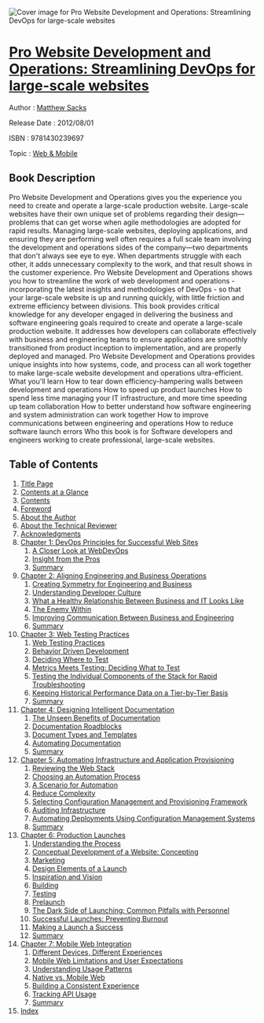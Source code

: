 ![Cover image for Pro Website Development and Operations: Streamlining DevOps for large-scale websites](https://imgdetail.ebookreading.net/cover/cover/web_mobile/EB9781430239697.jpg)

[Pro Website Development and Operations: Streamlining DevOps for large-scale websites](https://ebookreading.net/view/book/Pro+Website+Development+and+Operations%3A+Streamlining+DevOps+for+large-scale+websites-EB9781430239697_1.html "Pro Website Development and Operations: Streamlining DevOps for large-scale websites")
====================================================================================================================

Author : [Matthew Sacks](https://ebookreading.net/search/author/Matthew+Sacks)

Release Date : 2012/08/01

ISBN : 9781430239697

Topic : [Web & Mobile](https://ebookreading.net/search/category/web-mobile)

Book Description
-----------------

Pro Website Development and Operations gives you the experience you need to create and operate a large-scale production website. Large-scale websites have their own unique set of problems regarding their design—problems that can get worse when agile methodologies are adopted for rapid results. Managing large-scale websites, deploying applications, and ensuring they are performing well often requires a full scale team involving the development and operations sides of the company—two departments that don't always see eye to eye.
When departments struggle with each other, it adds unnecessary complexity to the work, and that result shows in the customer experience. Pro Website Development and Operations shows you how to streamline the work of web development and operations - incorporating the latest insights and methodologies of DevOps - so that your large-scale website is up and running quickly, with little friction and extreme efficiency between divisions.
This book provides critical knowledge for any developer engaged in delivering the business and software engineering goals required to create and operate a large-scale production website. It addresses how developers can collaborate effectively with business and engineering teams to ensure applications are smoothly transitioned from product inception to implementation, and are properly deployed and managed.
Pro Website Development and Operations provides unique insights into how systems, code, and process can all work together to make large-scale website development and operations ultra-efficient.
What you'll learn
How to tear down efficiency-hampering walls between development and operations
How to speed up product launches
How to spend less time managing your IT infrastructure, and more time speeding up team collaboration
How to better understand how software engineering and system administration can work together
How to improve communications between engineering and operations
How to reduce software launch errors
Who this book is for
Software developers and engineers working to create professional, large-scale websites.
              
Table of Contents
-----------------

1. [Title Page](https://ebookreading.net/view/book/Pro+Website+Development+and+Operations%3A+Streamlining+DevOps+for+large-scale+websites-EB9781430239697_2.html)
1. [Contents at a Glance](https://ebookreading.net/view/book/Pro+Website+Development+and+Operations%3A+Streamlining+DevOps+for+large-scale+websites-EB9781430239697_4.html)
1. [Contents](https://ebookreading.net/view/book/Pro+Website+Development+and+Operations%3A+Streamlining+DevOps+for+large-scale+websites-EB9781430239697_5.html)
1. [Foreword](https://ebookreading.net/view/book/Pro+Website+Development+and+Operations%3A+Streamlining+DevOps+for+large-scale+websites-EB9781430239697_6.html)
1. [About the Author](https://ebookreading.net/view/book/Pro+Website+Development+and+Operations%3A+Streamlining+DevOps+for+large-scale+websites-EB9781430239697_7.html)
1. [About the Technical Reviewer](https://ebookreading.net/view/book/Pro+Website+Development+and+Operations%3A+Streamlining+DevOps+for+large-scale+websites-EB9781430239697_8.html)
1. [Acknowledgments](https://ebookreading.net/view/book/Pro+Website+Development+and+Operations%3A+Streamlining+DevOps+for+large-scale+websites-EB9781430239697_9.html)
1. [Chapter 1: DevOps Principles for Successful Web Sites](https://ebookreading.net/view/book/Pro+Website+Development+and+Operations%3A+Streamlining+DevOps+for+large-scale+websites-EB9781430239697_10.html)
    1. [A Closer Look at WebDevOps](https://ebookreading.net/view/book/Pro+Website+Development+and+Operations%3A+Streamlining+DevOps+for+large-scale+websites-EB9781430239697_10.html#Sec1)
    1. [Insight from the Pros](https://ebookreading.net/view/book/Pro+Website+Development+and+Operations%3A+Streamlining+DevOps+for+large-scale+websites-EB9781430239697_10.html#Sec7)
    1. [Summary](https://ebookreading.net/view/book/Pro+Website+Development+and+Operations%3A+Streamlining+DevOps+for+large-scale+websites-EB9781430239697_10.html#Sec10)
1. [Chapter 2: Aligning Engineering and Business Operations](https://ebookreading.net/view/book/Pro+Website+Development+and+Operations%3A+Streamlining+DevOps+for+large-scale+websites-EB9781430239697_11.html)
    1. [Creating Symmetry for Engineering and Business](https://ebookreading.net/view/book/Pro+Website+Development+and+Operations%3A+Streamlining+DevOps+for+large-scale+websites-EB9781430239697_11.html#Sec1)
    1. [Understanding Developer Culture](https://ebookreading.net/view/book/Pro+Website+Development+and+Operations%3A+Streamlining+DevOps+for+large-scale+websites-EB9781430239697_11.html#Sec2)
    1. [What a Healthy Relationship Between Business and IT Looks Like](https://ebookreading.net/view/book/Pro+Website+Development+and+Operations%3A+Streamlining+DevOps+for+large-scale+websites-EB9781430239697_11.html#Sec5)
    1. [The Enemy Within](https://ebookreading.net/view/book/Pro+Website+Development+and+Operations%3A+Streamlining+DevOps+for+large-scale+websites-EB9781430239697_11.html#Sec14)
    1. [Improving Communication Between Business and Engineering](https://ebookreading.net/view/book/Pro+Website+Development+and+Operations%3A+Streamlining+DevOps+for+large-scale+websites-EB9781430239697_11.html#Sec18)
    1. [Summary](https://ebookreading.net/view/book/Pro+Website+Development+and+Operations%3A+Streamlining+DevOps+for+large-scale+websites-EB9781430239697_11.html#Sec21)
1. [Chapter 3: Web Testing Practices](https://ebookreading.net/view/book/Pro+Website+Development+and+Operations%3A+Streamlining+DevOps+for+large-scale+websites-EB9781430239697_12.html)
    1. [Web Testing Practices](https://ebookreading.net/view/book/Pro+Website+Development+and+Operations%3A+Streamlining+DevOps+for+large-scale+websites-EB9781430239697_12.html#Sec1)
    1. [Behavior Driven Development](https://ebookreading.net/view/book/Pro+Website+Development+and+Operations%3A+Streamlining+DevOps+for+large-scale+websites-EB9781430239697_12.html#Sec4)
    1. [Deciding Where to Test](https://ebookreading.net/view/book/Pro+Website+Development+and+Operations%3A+Streamlining+DevOps+for+large-scale+websites-EB9781430239697_12.html#Sec7)
    1. [Metrics Meets Testing: Deciding What to Test](https://ebookreading.net/view/book/Pro+Website+Development+and+Operations%3A+Streamlining+DevOps+for+large-scale+websites-EB9781430239697_12.html#Sec8)
    1. [Testing the Individual Components of the Stack for Rapid Troubleshooting](https://ebookreading.net/view/book/Pro+Website+Development+and+Operations%3A+Streamlining+DevOps+for+large-scale+websites-EB9781430239697_12.html#Sec12)
    1. [Keeping Historical Performance Data on a Tier-by-Tier Basis](https://ebookreading.net/view/book/Pro+Website+Development+and+Operations%3A+Streamlining+DevOps+for+large-scale+websites-EB9781430239697_12.html#Sec13)
    1. [Summary](https://ebookreading.net/view/book/Pro+Website+Development+and+Operations%3A+Streamlining+DevOps+for+large-scale+websites-EB9781430239697_12.html#Sec14)
1. [Chapter 4: Designing Intelligent Documentation](https://ebookreading.net/view/book/Pro+Website+Development+and+Operations%3A+Streamlining+DevOps+for+large-scale+websites-EB9781430239697_13.html)
    1. [The Unseen Benefits of Documentation](https://ebookreading.net/view/book/Pro+Website+Development+and+Operations%3A+Streamlining+DevOps+for+large-scale+websites-EB9781430239697_13.html#Sec1)
    1. [Documentation Roadblocks](https://ebookreading.net/view/book/Pro+Website+Development+and+Operations%3A+Streamlining+DevOps+for+large-scale+websites-EB9781430239697_13.html#Sec2)
    1. [Document Types and Templates](https://ebookreading.net/view/book/Pro+Website+Development+and+Operations%3A+Streamlining+DevOps+for+large-scale+websites-EB9781430239697_13.html#Sec12)
    1. [Automating Documentation](https://ebookreading.net/view/book/Pro+Website+Development+and+Operations%3A+Streamlining+DevOps+for+large-scale+websites-EB9781430239697_13.html#Sec19)
    1. [Summary](https://ebookreading.net/view/book/Pro+Website+Development+and+Operations%3A+Streamlining+DevOps+for+large-scale+websites-EB9781430239697_13.html#Sec20)
1. [Chapter 5: Automating Infrastructure and Application Provisioning](https://ebookreading.net/view/book/Pro+Website+Development+and+Operations%3A+Streamlining+DevOps+for+large-scale+websites-EB9781430239697_14.html)
    1. [Reviewing the Web Stack](https://ebookreading.net/view/book/Pro+Website+Development+and+Operations%3A+Streamlining+DevOps+for+large-scale+websites-EB9781430239697_14.html#Sec1)
    1. [Choosing an Automation Process](https://ebookreading.net/view/book/Pro+Website+Development+and+Operations%3A+Streamlining+DevOps+for+large-scale+websites-EB9781430239697_14.html#Sec4)
    1. [A Scenario for Automation](https://ebookreading.net/view/book/Pro+Website+Development+and+Operations%3A+Streamlining+DevOps+for+large-scale+websites-EB9781430239697_14.html#Sec6)
    1. [Reduce Complexity](https://ebookreading.net/view/book/Pro+Website+Development+and+Operations%3A+Streamlining+DevOps+for+large-scale+websites-EB9781430239697_14.html#Sec7)
    1. [Selecting Configuration Management and Provisioning Framework](https://ebookreading.net/view/book/Pro+Website+Development+and+Operations%3A+Streamlining+DevOps+for+large-scale+websites-EB9781430239697_14.html#Sec8)
    1. [Auditing Infrastructure](https://ebookreading.net/view/book/Pro+Website+Development+and+Operations%3A+Streamlining+DevOps+for+large-scale+websites-EB9781430239697_14.html#Sec9)
    1. [Automating Deployments Using Configuration Management Systems](https://ebookreading.net/view/book/Pro+Website+Development+and+Operations%3A+Streamlining+DevOps+for+large-scale+websites-EB9781430239697_14.html#Sec10)
    1. [Summary](https://ebookreading.net/view/book/Pro+Website+Development+and+Operations%3A+Streamlining+DevOps+for+large-scale+websites-EB9781430239697_14.html#Sec11)
1. [Chapter 6: Production Launches](https://ebookreading.net/view/book/Pro+Website+Development+and+Operations%3A+Streamlining+DevOps+for+large-scale+websites-EB9781430239697_15.html)
    1. [Understanding the Process](https://ebookreading.net/view/book/Pro+Website+Development+and+Operations%3A+Streamlining+DevOps+for+large-scale+websites-EB9781430239697_15.html#Sec1)
    1. [Conceptual Development of a Website: Concepting](https://ebookreading.net/view/book/Pro+Website+Development+and+Operations%3A+Streamlining+DevOps+for+large-scale+websites-EB9781430239697_15.html#Sec2)
    1. [Marketing](https://ebookreading.net/view/book/Pro+Website+Development+and+Operations%3A+Streamlining+DevOps+for+large-scale+websites-EB9781430239697_15.html#Sec6)
    1. [Design Elements of a Launch](https://ebookreading.net/view/book/Pro+Website+Development+and+Operations%3A+Streamlining+DevOps+for+large-scale+websites-EB9781430239697_15.html#Sec7)
    1. [Inspiration and Vision](https://ebookreading.net/view/book/Pro+Website+Development+and+Operations%3A+Streamlining+DevOps+for+large-scale+websites-EB9781430239697_15.html#Sec8)
    1. [Building](https://ebookreading.net/view/book/Pro+Website+Development+and+Operations%3A+Streamlining+DevOps+for+large-scale+websites-EB9781430239697_15.html#Sec9)
    1. [Testing](https://ebookreading.net/view/book/Pro+Website+Development+and+Operations%3A+Streamlining+DevOps+for+large-scale+websites-EB9781430239697_15.html#Sec12)
    1. [Prelaunch](https://ebookreading.net/view/book/Pro+Website+Development+and+Operations%3A+Streamlining+DevOps+for+large-scale+websites-EB9781430239697_15.html#Sec19)
    1. [The Dark Side of Launching: Common Pitfalls with Personnel](https://ebookreading.net/view/book/Pro+Website+Development+and+Operations%3A+Streamlining+DevOps+for+large-scale+websites-EB9781430239697_15.html#Sec20)
    1. [Successful Launches: Preventing Burnout](https://ebookreading.net/view/book/Pro+Website+Development+and+Operations%3A+Streamlining+DevOps+for+large-scale+websites-EB9781430239697_15.html#Sec24)
    1. [Making a Launch a Success](https://ebookreading.net/view/book/Pro+Website+Development+and+Operations%3A+Streamlining+DevOps+for+large-scale+websites-EB9781430239697_15.html#Sec30)
    1. [Summary](https://ebookreading.net/view/book/Pro+Website+Development+and+Operations%3A+Streamlining+DevOps+for+large-scale+websites-EB9781430239697_15.html#Sec31)
1. [Chapter 7: Mobile Web Integration](https://ebookreading.net/view/book/Pro+Website+Development+and+Operations%3A+Streamlining+DevOps+for+large-scale+websites-EB9781430239697_16.html)
    1. [Different Devices, Different Experiences](https://ebookreading.net/view/book/Pro+Website+Development+and+Operations%3A+Streamlining+DevOps+for+large-scale+websites-EB9781430239697_16.html#Sec1)
    1. [Mobile Web Limitations and User Expectations](https://ebookreading.net/view/book/Pro+Website+Development+and+Operations%3A+Streamlining+DevOps+for+large-scale+websites-EB9781430239697_16.html#Sec2)
    1. [Understanding Usage Patterns](https://ebookreading.net/view/book/Pro+Website+Development+and+Operations%3A+Streamlining+DevOps+for+large-scale+websites-EB9781430239697_16.html#Sec5)
    1. [Native vs. Mobile Web](https://ebookreading.net/view/book/Pro+Website+Development+and+Operations%3A+Streamlining+DevOps+for+large-scale+websites-EB9781430239697_16.html#Sec6)
    1. [Building a Consistent Experience](https://ebookreading.net/view/book/Pro+Website+Development+and+Operations%3A+Streamlining+DevOps+for+large-scale+websites-EB9781430239697_16.html#Sec7)
    1. [Tracking API Usage](https://ebookreading.net/view/book/Pro+Website+Development+and+Operations%3A+Streamlining+DevOps+for+large-scale+websites-EB9781430239697_16.html#Sec11)
    1. [Summary](https://ebookreading.net/view/book/Pro+Website+Development+and+Operations%3A+Streamlining+DevOps+for+large-scale+websites-EB9781430239697_16.html#Sec12)
1. [Index](https://ebookreading.net/view/book/Pro+Website+Development+and+Operations%3A+Streamlining+DevOps+for+large-scale+websites-EB9781430239697_17.html)
